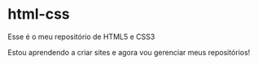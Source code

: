 # html-css
 Esse é o meu repositório de HTML5 e CSS3

 Estou aprendendo a criar sites e agora vou gerenciar meus repositórios!
